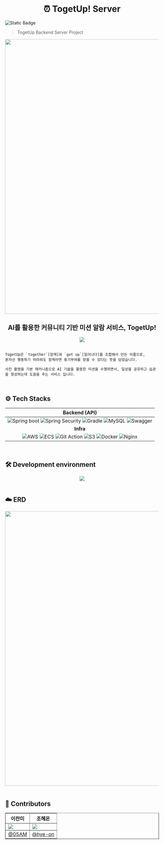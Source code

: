 <h1 align="center">⏰ TogetUp! Server</h1>

![Static Badge](https://img.shields.io/badge/version-1.0.0-blue)

> TogetUp Backend Server Project

<div align=center>
     <img width="900" src="https://github.com/Wake-up-together-TogetUp/togetup-server/assets/68319395/317d0aaa-ceff-4d66-a97c-b4e9b429969e">
</div>

<h2 align=center>AI를 활용한 커뮤니티 기반 미션 알람 서비스, TogetUp!</h2>

<div align=center>
     <img src="https://github.com/05AM/CS-Chanmi/assets/83827023/eef0bb44-fe41-4c9c-8ec7-2be35ae02403">
</div>

<br>

``` text
TogetUp은 `together`[함께]와 `get up`[일어나다]를 조합해서 만든 이름으로,
혼자선 행동하기 어려워도 함께라면 동기부여를 받을 수 있다는 뜻을 담았습니다.

사진 촬영을 기본 매커니즘으로 AI 기술을 활용한 미션을 수행하면서, 일상을 공유하고 습관을 형성하는데 도움을 주는 서비스 입니다.
```

<br>

## ⚙️ Tech Stacks

|                                                                                                                                                                                                                                                               **Backend (API)**                                                                                                                                                                                                                                                                |         
|:----------------------------------------------------------------------------------------------------------------------------------------------------------------------------------------------------------------------------------------------------------------------------------------------------------------------------------------------------------------------------------------------------------------------------------------------------------------------------------------------------------------------------------------------:| 
|![Spring boot](https://img.shields.io/badge/SpringBoot-6DB33F?style=flat-square&logo=SpringBoot&logoColor=white) ![Spring Security](https://img.shields.io/badge/SpringSecurity-6DB33F?style=flat-square&logo=SpringSecurity&logoColor=white) ![Gradle](https://img.shields.io/badge/Gradle-white?style=flat-square&logo=gradle&color=02303A) ![MySQL](https://img.shields.io/badge/MySQL-4479A1?style=flat-square&logo=MySQL&logoColor=white) ![Swagger](https://img.shields.io/badge/Swagger-%2385EA2D?style=flat-square&logo=Swagger&logoColor=white&labelColor=%2385EA2D)
|                                                                                                                                                                                                                                                                   **Infra**                                                                                                                                                                                                                                                                    |
|    ![AWS](https://img.shields.io/badge/AWS-232F3E?style=flat-square&logo=AmazonAWS&logoColor=white) ![ECS](https://img.shields.io/badge/ECS-FF9900?style=flat-square&logo=AmazonECS&logoColor=white) ![Git Action](https://img.shields.io/badge/GitAction-2088FF?style=flat-square&logo=GithubActions&logoColor=white) ![S3](https://img.shields.io/badge/S3-569A31?style=flat-square&logo=AmazonS3&logoColor=white) ![Docker](https://img.shields.io/badge/Docker-%232496ED?style=flat-square&logo=docker&logoColor=white&labelColor=%232496ED) ![Nginx](https://img.shields.io/badge/Nginx-%23009639?style=flat-square&logo=NGINX&logoColor=white&labelColor=%23009639)

<br>

## 🛠️ Development environment

<div align=center>
     <img src="https://github.com/05AM/CS-Chanmi/assets/83827023/23912292-132e-4b34-b84b-9b46af959478">
</div>

<br>

## ☁️ ERD

<div align=center>
     <img width="900" src="https://github.com/Wake-up-together-TogetUp/togetup-server/assets/68319395/4b329574-9985-479f-afda-cfe7c5c04ae3">
</div>

<br>

## 👤 Contributors

<table border="1">
     <tr>
          <th>이찬미</th>
          <th>조혜온</th>
     </tr>
     <tr>
          <td><img src="https://github.com/05AM/CS-Chanmi/assets/83827023/9a7aeffa-0784-4551-9eb4-43393e1ae336"></td>
          <td><img src="https://github.com/05AM/CS-Chanmi/assets/83827023/cc7ae096-861b-4ed0-80ce-f9f3229ca305"></td>
     </tr>
     <tr>
          <td><a href="https://github.com/05AM">@05AM</td>
          <td><a href="https://github.com/hye-on">@hye-on</td>
     </tr>
</table>
